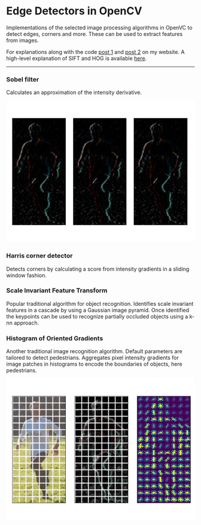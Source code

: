 # Edge Detectors in OpenCV

Implementations of the selected image processing algorithms in OpenVC to detect edges, corners and more. These can be used to extract features from images.

For explanations along with the code [post 1](https://www.neuralception.com/featureextractors-1/) and [post 2](https://www.neuralception.com/featureextractors-2/) on my website. A high-level explanation of SIFT and HOG is available [here](https://www.neuralception.com/objectdetection/modelarchitectures/traditionalfeatures/).

___________________________________

### Sobel filter

Calculates an approximation of the intensity derivative.

![First order gradients](images/hog-example-gradients.png "Fist order gradients")


### Harris corner detector

Detects corners by calculating a score from intensity gradients in a sliding window fashion.


### Scale Invariant Feature Transform

Popular traditional algorithm for object recognition. Identifies scale invariant features in a cascade by using a Gaussian image pyramid. Once identified the keypoints can be used to recognize partially occluded objects using a k-nn approach.


### Histogram of Oriented Gradients

Another traditional image recognition algorithm. Default parameters are tailored to detect pedestrians. Aggregates pixel intensity gradients for image patches in histograms to encode the boundaries of objects, here pedestrians.

![hog example](images/hog-example.png "HOG example")
